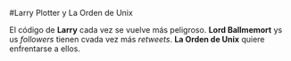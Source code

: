 #Larry Plotter y La Orden de Unix

El código de **Larry** cada vez se vuelve más peligroso.
**Lord Ballmemort** ys us *followers* tienen cvada vez más *retweets*.
**La Orden de Unix** quiere enfrentarse a ellos.
